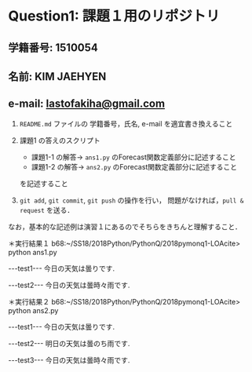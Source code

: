 # Question1: 課題１用のリポジトリ

## 学籍番号: 1510054
## 名前: KIM JAEHYEN
## e-mail: lastofakiha@gmail.com

1. ``README.md`` ファイルの 学籍番号，氏名, e-mail を適宜書き換えること

2. 課題1 の答えのスクリプト

   - 課題1-1 の解答→ `ans1.py` のForecast関数定義部分に記述すること
   - 課題1-2 の解答→ `ans2.py` のForecast関数定義部分に記述すること
   
   を記述すること
   
3. ``git add``, ``git commit``, ``git push`` の操作を行い，
   問題がなければ，``pull & request`` を送る．

なお，基本的な記述例は演習１にあるのでそちらをきちんと理解すること．

＊実行結果１
b68:~/SS18/2018Python/PythonQ/2018pymonq1-LOAcite> python ans1.py


---test1---
今日の天気は曇りです.


---test2---
今日の天気は曇時々雨です.

＊実行結果２
b68:~/SS18/2018Python/PythonQ/2018pymonq1-LOAcite> python ans2.py


---test1---
今日の天気は曇りです.


---test2---
明日の天気は曇のち雨です.


---test3---
今日の天気は曇時々雨です.
